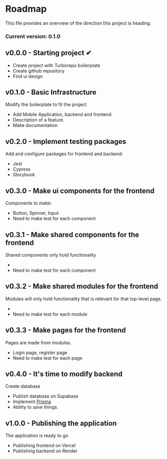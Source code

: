 # Roadmap

This file provides an overview of the direction this project is heading.

### Current version: 0.1.0

## v0.0.0 - Starting project ✔

- Create project with Turborepo boilerplate
- Create github repository
- Find ui design

## v0.1.0 - Basic Infrastructure

Modify the boilerplate to fit the project

- Add Mobile Application, backend and frontend
- Description of a feature.
- Make documentation

## v0.2.0 - Implement testing packages

Add and configure packages for frontend and backend:

- Jest
- Cypress
- Storybook

## v0.3.0 - Make ui components for the frontend

Components to make:

- Button, Spinner, Input
- Need to make test for each component

## v0.3.1 - Make shared components for the frontend

Shared components only hold functionality

-
- Need to make test for each component

## v0.3.2 - Make shared modules for the frontend

Modules will only hold functionality that is relevant for that top-level page.

-
- Need to make test for each module

## v0.3.3 - Make pages for the frontend

Pages are made from modules.

- Login page, register page
- Need to make test for each page

## v0.4.0 - It's time to modify backend

Create database

- Publish database on Supabase
- Implement [Prisma](https://www.prisma.io/)
- Ability to save things.

## v1.0.0 - Publishing the application

The application is ready to go

- Publishing frontend on Vercel
- Publishing backend on Render
